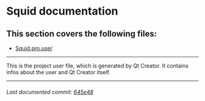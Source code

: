 # Squid documentation

## This section covers the following files:
- [Squid.pro.user](Squid.pro.user)

------

This is the project user file, which is generated by Qt Creator. It contains infos about the user and Qt Creator itself.

------

###### Last documented commit: [645e48](645e488ff2cf22c445d481c43773a3a65adf9ac8)